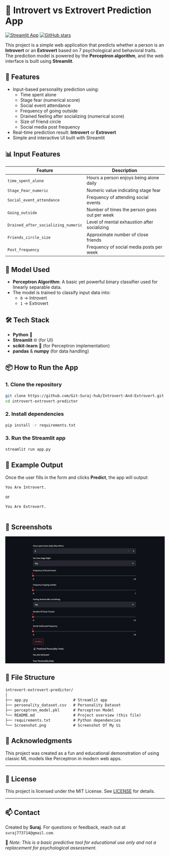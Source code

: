 
# 🧠 Introvert vs Extrovert Prediction App
[![Streamlit App](https://static.streamlit.io/badges/streamlit_badge_black_white.svg)](https://introvert-and-extrovert.streamlit.app/)
[![GitHub stars](https://img.shields.io/github/stars/Git-Suraj-hub/Introvert-And-Extrovert?style=social)](https://github.com/Git-Suraj-hub/Introvert-And-Extrovert.git)

This project is a simple web application that predicts whether a person is an **Introvert** or an **Extrovert** based on 7 psychological and behavioral traits. The prediction model is powered by the **Perceptron algorithm**, and the web interface is built using **Streamlit**.

## 🚀 Features

- Input-based personality prediction using:
  - Time spent alone
  - Stage fear (numerical score)
  - Social event attendance
  - Frequency of going outside
  - Drained feeling after socializing (numerical score)
  - Size of friend circle
  - Social media post frequency
- Real-time prediction result: **Introvert** or **Extrovert**
- Simple and interactive UI built with Streamlit

## 📊 Input Features

| Feature                        | Description                                                |
|-------------------------------|------------------------------------------------------------|
| `time_spent_alone`            | Hours a person enjoys being alone daily                    |
| `Stage_Fear_numeric`          | Numeric value indicating stage fear     |
| `Social_event_attendance`     | Frequency of attending social events                       |
| `Going_outside`               | Number of times the person goes out per week               |
| `Drained_after_socializing_numeric` | Level of mental exhaustion after socializing  |
| `Friends_circle_size`         | Approximate number of close friends                        |
| `Post_frequency`              | Frequency of social media posts per week                   |

## 🧠 Model Used

- **Perceptron Algorithm**: A basic yet powerful binary classifier used for linearly separable data.
- The model is trained to classify input data into:
  - `0` → Introvert  
  - `1` → Extrovert

## 🛠️ Tech Stack

- **Python** 🐍
- **Streamlit** 🌐 (for UI)
- **scikit-learn** 🤖 (for Perceptron implementation)
- **pandas** & **numpy** (for data handling)

## 📦 How to Run the App

### 1. Clone the repository

```bash
git clone https://github.com/Git-Suraj-hub/Introvert-And-Extrovert.git
cd introvert-extrovert-predictor
```

### 2. Install dependencies

```bash
pip install -r requirements.txt
```

### 3. Run the Streamlit app

```bash
streamlit run app.py
```

## 🧪 Example Output

Once the user fills in the form and clicks **Predict**, the app will output:
```
You Are Introvert.
```
or
```
You Are Extrovert.


```

## 📸 Screenshots

![Screenshot](Screenshot.png)

## 📁 File Structure

```
introvert-extrovert-predictor/
│
├── app.py                    # Streamlit app
├── personality_dataset.csv   # Personality Dataset
├── perceptron_model.pkl      # Perceptron Model
└── README.md                 # Project overview (this file)
├── requirements.txt          # Python dependencies
└── Screenshot.png            # Screenshot Of My Ui
```

## 🙌 Acknowledgments

This project was created as a fun and educational demonstration of using classic ML models like Perceptron in modern web apps.

---
## 📄 License

This project is licensed under the MIT License. See [LICENSE](LICENSE) for details.

---

## 📫 Contact

Created by **Suraj**. For questions or feedback, reach out at `suraj773714@gmail.com`.


🧩 *Note: This is a basic predictive tool for educational use only and not a replacement for psychological assessment.*

